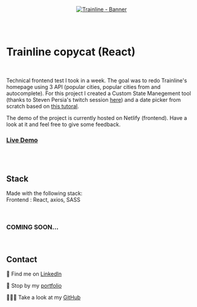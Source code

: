 <p align="center">
<a href="https://trainline-jolisdegats.netlify.app/ ">
  <img src="https://res.cloudinary.com/dqp905mfv/image/upload/v1602670774/portfolio/ReadMe/trainline_nt0x19.jpg" alt ="Trainline - Banner"  />
  </a>
</p>
<br/>
<br/>
<h1>Trainline copycat (React)</h1>
<br/>
<p> Technical frontend test I took in a week. The goal was to redo Trainline's homepage using 3 API (popular cities, popular cities from and autocomplete). For this project I created a Custom State Manegement tool (thanks to Steven Persia's twitch session <a href="https://www.twitch.tv/videos/775074385?collection=koQosYRWPxY1FQ">here</a>) and a date picker from scratch based on <a href="https://medium.com/swlh/build-a-date-picker-in-15mins-using-javascript-react-from-scratch-f6932c77db09">this tutoral</a>.</p><p>
The demo of the project is currently hosted on Netlify (frontend). Have a look at it and feel free to give some feedback. </p>

<h3>
<a href="https://trainline-jolisdegats.netlify.app/">Live Demo</a>
</h3>
  <br/>
    <br/>
<h2>Stack</h2>

<p>Made with the following stack:<br/>
Frontend : React, axios, SASS</p>
 <br/>

</p><h3>COMING SOON...</h3>

<br/>
<h2>Contact</h2>
<p>💼 Find me on <a href="https://www.linkedin.com/in/julieszwarc/">LinkedIn</a></p>

<p>🦄 Stop by my <a href="https://julieszwarc.com">portfolio</a></p>

<p>👩🏼‍💻 Take a look at my <a href="https://github.com/jolisdegats">GitHub</a></p>
<br/>
<br/>
